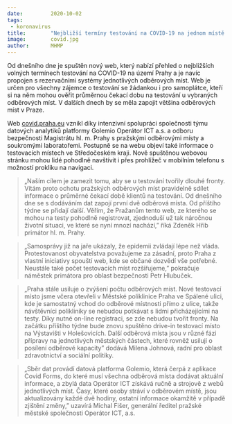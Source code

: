 ```yaml
---
date:         2020-10-02
tags:         
 - koronavirus
title:        "Nejbližší termíny testování na COVID-19 na jednom místě. Praha spouští nový web"
image: 	      covid.jpg
author:       MHMP
---
```


Od dnešního dne je spuštěn nový web, který nabízí přehled o nejbližších volných termínech testování na COVID-19 na území Prahy a je navíc propojen s rezervačními systémy jednotlivých odběrových míst. Web je určen pro všechny zájemce o testování se žádankou i pro samoplátce, kteří si na něm mohou ověřit průměrnou čekací dobu na testování u vybraných odběrových míst. V dalších dnech by se měla zapojit většina odběrových míst v Praze.

Web [covid.praha.eu](https://www.covid.praha.eu/) vznikl díky intenzivní spolupráci společnosti týmu datových analytiků platformy Golemio Operátor ICT a.s. a odboru bezpečnosti Magistrátu hl. m. Prahy s pražskými odběrovými místy a soukromými laboratořemi. Postupně se na webu objeví také informace o testovacích místech ve Středočeském kraji. Nově spuštěnou webovou stránku mohou lidé pohodlně navštívit i přes prohlížeč v mobilním telefonu s možností prokliku na navigaci.

> „Naším cílem je zamezit tomu, aby se u testování tvořily dlouhé fronty. Vítám proto ochotu pražských odběrových míst pravidelně sdílet informace o průměrné čekací době klientů na testování. Od dnešního dne se s dodáváním dat zapojí první dvě odběrová místa. Od příštího týdne se přidají další. Věřím, že Pražanům tento web, ze kterého se mohou na testy pohodlně registrovat, zjednoduší už tak náročnou životní situaci, ve které se nyní mnozí nachází,” říká Zdeněk Hřib primátor hl. m. Prahy. 

> „Samosprávy již na jaře ukázaly, že epidemii zvládají lépe než vláda. Protestovanost obyvatelstva považujeme za zásadní, proto Praha z vlastní iniciativy spouští web, kde se občané dozvědí vše potřebné. Neustále také počet testovacích  míst rozšiřujeme,” pokračuje náměstek primátora pro oblast bezpečnosti Petr Hlubuček. 

> „Praha stále usiluje o zvýšení počtu odběrových míst. Nové testovací místo jsme včera otevřeli v Městské poliklinice Praha ve Spálené ulici, kde je samostatný vchod do odběrové místnosti přímo z ulice, takže návštěvníci polikliniky se nebudou potkávat s lidmi přicházejícími na testy. Díky nutné on-line registraci, se zde nebudou tvořit fronty. Na začátku příštího týdne bude znovu spuštěno drive-in testovací místo na Výstavišti v Holešovicích.  Další odběrová místa jsou v různé fázi přípravy na jednotlivých městských částech, které rovněž usilují o posílení odběrové kapacity” dodává Milena Johnová, radní pro oblast zdravotnictví a sociální politiky.

> „Sběr dat provádí datová platforma Golemio, která čerpá z aplikace Covid Forms, do které musí všechna odběrová místa dodávat aktuální informace, a zbylá data Operátor ICT získává ručně a strojově z webů jednotlivých míst. Časy, které osoby stráví v odběrovém místě, jsou aktualizovány každé dvě hodiny, ostatní informace okamžitě v případě zjištění změny,” uzavírá Michal Fišer, generální ředitel pražské městské společnosti Operátor ICT, a.s. 
